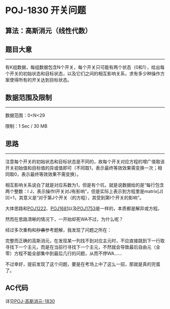 # POJ-1830 开关问题
## 算法：高斯消元（线性代数）
## 题目大意
---
有K组数据，每组数据包含N个开关，每个开关只可能有两个状态（0和1），给出每个开关的初始状态和目标状态，以及它们之间的相互影响关系，求有多少种操作方案使得所有的开关达到目标状态。
## 数据范围及限制
---
数据范围：0<N<29

限制：1 Sec / 30 MB
## 思路
---
注意每个开关的初始状态和目标状态是不同的，故每个开关对应方程的增广值取该开关初始值和目标值的异或值即可（不同取1，表示最终等效效果需变换一次；相同取0，表示最终等效效果不需变换）。

相互影响关系说白了就是对应系数为1，但是有个坑，就是说数据给的是“每行包含两个整数：I J，表示操作I开关对J有影响”，但是实际上表示到方程里是matrix\[J\][I]=1，其意义是“对于第J个开关（的方程），其受到第I个开关的影响”。

大体思路和[POJ1222](https://github.com/seoi2017/OICode/blob/master/%E8%A7%A3%E9%A2%98%E6%8A%A5%E5%91%8A/POJ/%E9%AB%98%E6%96%AF%E6%B6%88%E5%85%83-1222.md "题解-POJ1222")、[POJ1681](https://github.com/seoi2017/OICode/blob/master/%E8%A7%A3%E9%A2%98%E6%8A%A5%E5%91%8A/POJ/%E9%AB%98%E6%96%AF%E6%B6%88%E5%85%83-1681.md "题解-POJ1681")以及[POJ1753](https://github.com/seoi2017/OICode/blob/master/%E8%A7%A3%E9%A2%98%E6%8A%A5%E5%91%8A/POJ/%E9%AB%98%E6%96%AF%E6%B6%88%E5%85%83-1753.md "题解-POJ1753")是一样的，本质都是解异或方程。

然而在思路清晰的情况下，一开始却死WA不过，为什么呢？

经过多次重构和~~抄袭~~参考题解，我发现了问题之所在：

完整而正确的高斯消元，在发现某一列找不到对应主元时，不应直接跳到下一行取寻找下一个主元，而是在当前行寻找下一个主元，不然就会导致最后自由元（全零）方程不能全部集中到最后几行的问题，从而不停WA……

不过幸好，提前发现了这个问题，要是在考场上中了这么一招，那就是真的完蛋了。
## AC代码
详见[POJ-高斯消元-1830](https://github.com/seoi2017/OICode/blob/master/%E9%A2%98%E7%9B%AE/POJ/%E9%AB%98%E6%96%AF%E6%B6%88%E5%85%83-1753.cc "AC Code")